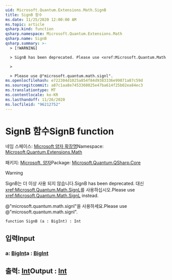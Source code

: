 ```yaml
---
uid: Microsoft.Quantum.Extensions.Math.SignB
title: SignB 함수
ms.date: 11/25/2020 12:00:00 AM
ms.topic: article
qsharp.kind: function
qsharp.namespace: Microsoft.Quantum.Extensions.Math
qsharp.name: SignB
qsharp.summary: >-
  > [!WARNING]

  > SignB has been deprecated. Please use <xref:Microsoft.Quantum.Math.SignL> instead.

  >

  > Please use @"microsoft.quantum.math.signl".
ms.openlocfilehash: e722304d1025a854f84d9383336e99871a87c59d
ms.sourcegitcommit: a87c1aa8e7453360025e47ba614f25b02ea84ec3
ms.translationtype: MT
ms.contentlocale: ko-KR
ms.lasthandoff: 11/26/2020
ms.locfileid: "96212752"
---
```

# <a name="signb-function"></a><span data-ttu-id="9600d-102">SignB 함수</span><span class="sxs-lookup"><span data-stu-id="9600d-102">SignB function</span></span>

<span data-ttu-id="9600d-103">네임 스페이스: [Microsoft 양자 확장명](xref:Microsoft.Quantum.Extensions.Math)</span><span class="sxs-lookup"><span data-stu-id="9600d-103">Namespace: [Microsoft.Quantum.Extensions.Math](xref:Microsoft.Quantum.Extensions.Math)</span></span>

<span data-ttu-id="9600d-104">패키지: [Microsoft. 양자](https://nuget.org/packages/Microsoft.Quantum.QSharp.Core)</span><span class="sxs-lookup"><span data-stu-id="9600d-104">Package: [Microsoft.Quantum.QSharp.Core](https://nuget.org/packages/Microsoft.Quantum.QSharp.Core)</span></span>


> [!WARNING]
> <span data-ttu-id="9600d-105">SignB는 더 이상 사용 되지 않습니다.</span><span class="sxs-lookup"><span data-stu-id="9600d-105">SignB has been deprecated.</span></span> <span data-ttu-id="9600d-106">대신 <xref:Microsoft.Quantum.Math.SignL>를 사용하십시오.</span><span class="sxs-lookup"><span data-stu-id="9600d-106">Please use <xref:Microsoft.Quantum.Math.SignL> instead.</span></span>
>
> <span data-ttu-id="9600d-107">@"microsoft.quantum.math.signl"을 사용하세요.</span><span class="sxs-lookup"><span data-stu-id="9600d-107">Please use @"microsoft.quantum.math.signl".</span></span>



```qsharp
function SignB (a : BigInt) : Int
```


## <a name="input"></a><span data-ttu-id="9600d-108">입력</span><span class="sxs-lookup"><span data-stu-id="9600d-108">Input</span></span>

### <a name="a--bigint"></a><span data-ttu-id="9600d-109">a: [BigInt](xref:microsoft.quantum.lang-ref.bigint)</span><span class="sxs-lookup"><span data-stu-id="9600d-109">a : [BigInt](xref:microsoft.quantum.lang-ref.bigint)</span></span>





## <a name="output--int"></a><span data-ttu-id="9600d-110">출력: [Int](xref:microsoft.quantum.lang-ref.int)</span><span class="sxs-lookup"><span data-stu-id="9600d-110">Output : [Int](xref:microsoft.quantum.lang-ref.int)</span></span>

